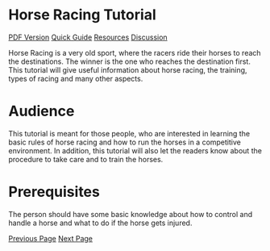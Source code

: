 # Horse Racing Tutorial
[PDF Version](../horse_racing/horse_racing_pdf_version.md)
[Quick Guide](../horse_racing/horse_racing_quick_guide.md)
[Resources](../horse_racing/horse_racing_useful_resources.md)
[Discussion](../horse_racing/horse_racing_discussion.md)

Horse Racing is a very old sport, where the racers ride their horses to reach the destinations. The winner is the one who reaches the destination first. This tutorial will give useful information about horse racing, the training, types of racing and many other aspects.

# Audience
This tutorial is meant for those people, who are interested in learning the basic rules of horse racing and how to run the horses in a competitive environment. In addition, this tutorial will also let the readers know about the procedure to take care and to train the horses.

# Prerequisites
The person should have some basic knowledge about how to control and handle a horse and what to do if the horse gets injured.


[Previous Page](../horse_racing/index.md) [Next Page](../horse_racing/horse_racing_overview.md) 
